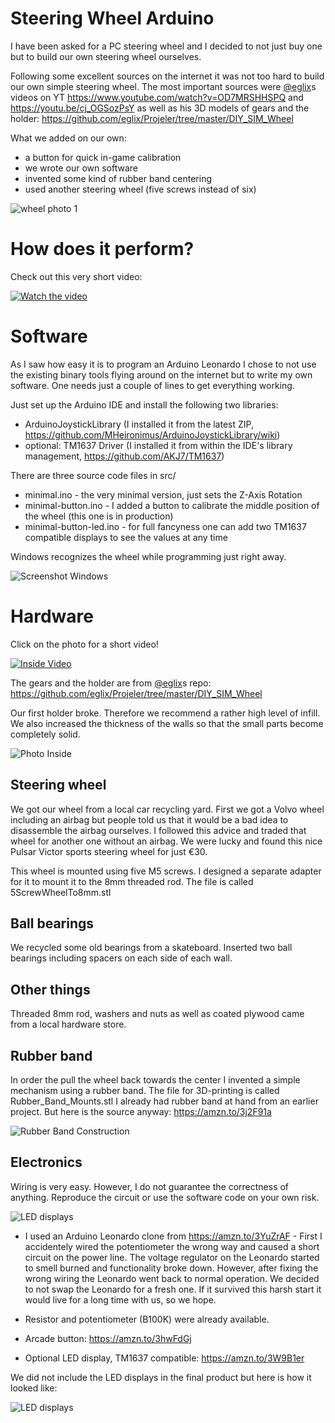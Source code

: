 # Steering Wheel Arduino

I have been asked for a PC steering wheel and I decided to not just buy one but to build our own steering wheel ourselves.

Following some excellent sources on the internet it was not too hard to build our own simple steering wheel. The most important sources were [@eglix](https://github.com/eglix)s videos on YT https://www.youtube.com/watch?v=OD7MRSHHSPQ and https://youtu.be/cj_OGSozPsY as well as his 3D models of gears and the holder: https://github.com/eglix/Projeler/tree/master/DIY_SIM_Wheel

What we added on our own:
* a button for quick in-game calibration
* we wrote our own software
* invented some kind of rubber band centering
* used another steering wheel (five screws instead of six)

![wheel photo 1](https://github.com/leanderseige/steeringwheelarduino/blob/main/media/photo.jpg)

# How does it perform?

Check out this very short video:

[![Watch the video](media/videostill1.jpg)](https://youtu.be/0jyAVrumM1k)

# Software

As I saw how easy it is to program an Arduino Leonardo I chose to not use the existing binary tools flying around on the internet but to write my own software. One needs just a couple of lines to get everything working.

Just set up the Arduino IDE and install the following two libraries:
* ArduinoJoystickLibrary (I installed it from the latest ZIP, https://github.com/MHeironimus/ArduinoJoystickLibrary/wiki)
* optional: TM1637 Driver (I installed it from within the IDE's library management, https://github.com/AKJ7/TM1637)

There are three source code files in src/
* minimal.ino - the very minimal version, just sets the Z-Axis Rotation
* minimal-button.ino - I added a button to calibrate the middle position of the wheel (this one is in production)
* minimal-button-led.ino - for full fancyness one can add two TM1637 compatible displays to see the values at any time

Windows recognizes the wheel while programming just right away.

![Screenshot Windows](https://github.com/leanderseige/steeringwheelarduino/blob/main/media/screenshot.jpg)

# Hardware

Click on the photo for a short video!

[![Inside Video](media/videostill2.jpg)](https://youtu.be/oHTkMrLjo54)

The gears and the holder are from [@eglix](https://github.com/eglix)s repo: https://github.com/eglix/Projeler/tree/master/DIY_SIM_Wheel

Our first holder broke. Therefore we recommend a rather high level of infill. We also increased the thickness of the walls so that the small parts become completely solid.

![Photo Inside](https://github.com/leanderseige/steeringwheelarduino/blob/main/media/inside1.jpg)

## Steering wheel

We got our wheel from a local car recycling yard. First we got a Volvo wheel including an airbag but people told us that it would be a bad idea to disassemble the airbag ourselves. I followed this advice and traded that wheel for another one without an airbag. We were lucky and found this nice Pulsar Victor sports steering wheel for just €30.

This wheel is mounted using five M5 screws. I designed a separate adapter for it to mount it to the 8mm threaded rod. The file is called 5ScrewWheelTo8mm.stl

## Ball bearings

We recycled some old bearings from a skateboard. Inserted two ball bearings including spacers on each side of each wall.

## Other things

Threaded 8mm rod, washers and nuts as well as coated plywood came from a local hardware store.

## Rubber band

In order the pull the wheel back towards the center I invented a simple mechanism using a rubber band. The file for 3D-printing is called Rubber_Band_Mounts.stl I already had rubber band at hand from an earlier project. But here is the source anyway: https://amzn.to/3j2F91a

![Rubber Band Construction](https://github.com/leanderseige/steeringwheelarduino/blob/main/media/rubber_band_construction.jpg)

## Electronics

Wiring is very easy. However, I do not guarantee the correctness of anything. Reproduce the circuit or use the software code on your own risk.

![LED displays](https://github.com/leanderseige/steeringwheelarduino/blob/main/circuit/circuitdiagram-color.png)

* I used an Arduino Leonardo clone from https://amzn.to/3YuZrAF - First I accidentely wired the potentiometer the wrong way and caused a short circuit on the power line. The voltage regulator on the Leonardo started to smell burned and functionality broke down. However, after fixing the wrong wiring the Leonardo went back to normal operation. We decided to not swap the Leonardo for a fresh one. If it survived this harsh start it would live for a long time with us, so we hope.

* Resistor and potentiometer (B100K) were already available.

* Arcade button: https://amzn.to/3hwFdGj

* Optional LED display, TM1637 compatible: https://amzn.to/3W9B1er

We did not include the LED displays in the final product but here is how it looked like:

![LED displays](https://github.com/leanderseige/steeringwheelarduino/blob/main/media/test_wiring_with_LEDs.jpg)
